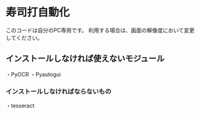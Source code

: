 # 寿司打自動化
このコードは自分のPC専用です。
利用する場合は、画面の解像度において変更してください。
## インストールしなければ使えないモジュール
・PyOCR
・Pyautogui
### インストールしなければならないもの
・tesseract
